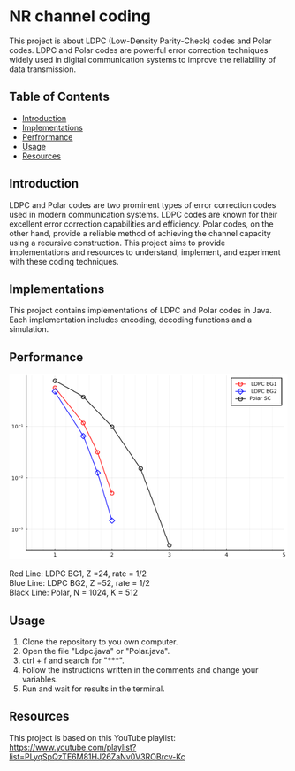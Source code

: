 # NR channel coding

This project is about LDPC (Low-Density Parity-Check) codes and Polar codes. LDPC and Polar codes are powerful error correction techniques widely used in digital communication systems to improve the reliability of data transmission.

## Table of Contents

- [Introduction](#introduction)
- [Implementations](#implementations)
- [Perfrormance](#performance)
- [Usage](#usage)
- [Resources](#resources)


## Introduction

LDPC and Polar codes are two prominent types of error correction codes used in modern communication systems. LDPC codes are known for their excellent error correction capabilities and efficiency. Polar codes, on the other hand, provide a reliable method of achieving the channel capacity using a recursive construction. This project aims to provide implementations and resources to understand, implement, and experiment with these coding techniques.

## Implementations

This project contains implementations of LDPC and Polar codes in Java. Each implementation includes encoding, decoding functions and a simulation.

## Performance

![alt text](Figure_1.png)

Red Line: LDPC BG1, Z =24, rate = 1/2 <br>
Blue Line: LDPC BG2, Z =52, rate = 1/2 <br>
Black Line: Polar, N = 1024, K = 512

## Usage

1. Clone the repository to you own computer.
2. Open the file "Ldpc.java" or "Polar.java".
3. ctrl + f and search for "***".
4. Follow the instructions written in the comments and change your variables.
5. Run and wait for results in the terminal.

## Resources

This project is based on this YouTube playlist: https://www.youtube.com/playlist?list=PLyqSpQzTE6M81HJ26ZaNv0V3ROBrcv-Kc
